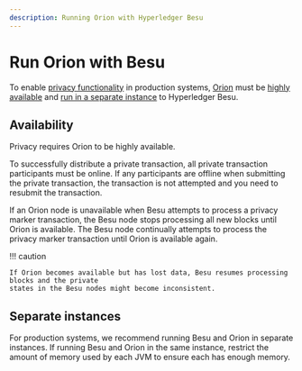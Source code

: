 ```yaml
---
description: Running Orion with Hyperledger Besu
---
```


# Run Orion with Besu

To enable [privacy functionality](../../Concepts/Privacy/Privacy-Overview.md) in production
systems, [Orion](https://docs.orion.pegasys.tech/en/stable/) must be
[highly available](#availability) and [run in a separate instance](#separate-instances) to
Hyperledger Besu.

## Availability

Privacy requires Orion to be highly available.

To successfully distribute a private transaction, all private transaction participants must be
online. If any participants are offline when submitting the private transaction, the transaction is
not attempted and you need to resubmit the transaction.

If an Orion node is unavailable when Besu attempts to process a privacy marker transaction, the
Besu node stops processing all new blocks until Orion is available. The Besu node continually
attempts to process the privacy marker transaction until Orion is available again.

!!! caution

    If Orion becomes available but has lost data, Besu resumes processing blocks and the private
    states in the Besu nodes might become inconsistent.

## Separate instances

For production systems, we recommend running Besu and Orion in separate instances. If running Besu
and Orion in the same instance, restrict the amount of memory used by each JVM to ensure each has
enough memory.